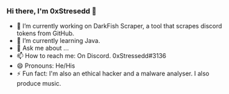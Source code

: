 ### Hi there, I'm 0xStresedd 👋

- 🔭 I’m currently working on DarkFish Scraper, a tool that scrapes discord tokens from GitHub.
- 🌱 I’m currently learning Java.
- 💬 Ask me about ...
- 📫 How to reach me: On Discord. 0xStressedd#3136
- 😄 Pronouns: He/His
- ⚡ Fun fact: I'm also an ethical hacker and a malware analyser. I also produce music.

